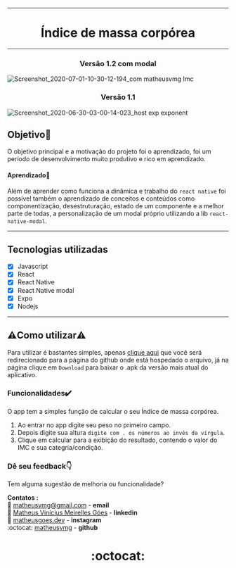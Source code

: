 <hr />
<h1 align="center">Índice de massa corpórea</h1>
<hr />

<h3 align="center">Versão 1.2 com modal</h3>

![Screenshot_2020-07-01-10-30-12-194_com matheusvmg Imc](https://user-images.githubusercontent.com/48018898/86249904-46705480-bb86-11ea-8417-b9bb1ae6dd25.jpg)

<h3 align="center">Versão 1.1</h3>

![Screenshot_2020-06-30-03-00-14-023_host exp exponent](https://user-images.githubusercontent.com/48018898/86249839-2e98d080-bb86-11ea-9e62-093dc78fc2f8.jpg)

## Objetivo:dart:
O objetivo principal e a motivação do projeto foi o aprendizado, foi um período de desenvolvimento muito produtivo e rico em aprendizado.

#### Aprendizado:checkered_flag:
Além de aprender como funciona a dinâmica e trabalho do `react native` foi possível também o aprendizado de conceitos e conteúdos como componentização, desestruturação, estado de um componente e a melhor parte de todas, a personalização de um modal próprio utilizando a lib `react-native-modal`.

<hr />

## Tecnologias utilizadas

- [x] Javascript
- [x] React
- [x] React Native
- [x] React Native modal
- [x] Expo
- [x] Nodejs

<hr />

## :warning:Como utilizar:warning:
Para utilizar é bastantes simples, apenas [clique aqui](https://github.com/matheusvmg/com.matheusvmg.imc/blob/master/Imc-v1.2.1.apk) que você será redirecionado para a página do github onde está hospedado o arquivo, já na página clique em `Download` para baixar o .apk da versão mais atual do aplicativo.

### Funcionalidades:heavy_check_mark:
O app tem a simples função de calcular o seu Índice de massa corpórea.
1. Ao entrar no app digite seu peso no primeiro campo.
2. Depois digite sua altura `digite com . os números ao invés da vírgula`.
3. Clique em calcular para a exibição do resultado, contendo o valor do IMC e sua categria/condição.

### Dê seu feedback:point_down:
Tem alguma sugestão de melhoria ou funcionalidade?

<strong>Contatos :</strong>
<br />
:email: matheusvmg@gmail.com - <strong>email</strong>
<br />
:link: [Matheus Vinícius Meirelles Góes](www.linkedin.com/in/matheus-vinícius-meirelles-góes-5b8058aa) - <strong>linkedin</strong>
<br />
:iphone: [matheusgoes.dev](https://www.instagram.com/matheusgoes.dev/) - <strong>instagram</strong>
<br />
:octocat: [matheusvmg](https://github.com/matheusvmg) - <strong>github</strong>
<br />
<h1 align="center">:octocat:</h1>
